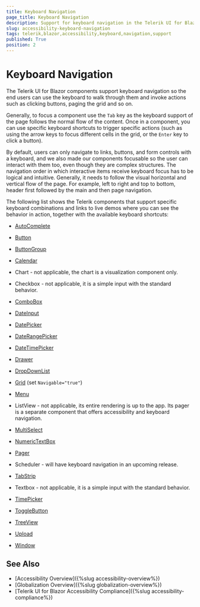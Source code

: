 ```yaml
---
title: Keyboard Navigation
page_title: Keyboard Navigation
description: Support for keyboard navigation in the Telerik UI for Blazor suite
slug: accessibility-keyboard-navigation
tags: telerik,blazor,accessibility,keyboard,navigation,support
published: True
position: 2
---
```


# Keyboard Navigation

The Telerik UI for Blazor components support keyboard navigation so the end users can use the keyboard to walk through them and invoke actions such as clicking buttons, paging the grid and so on.

Generally, to focus a component use the `Tab` key as the keyboard support of the page follows the normal flow of the content. Once in a component, you can use specific keyboard shortcuts to trigger specific actions (such as using the arrow keys to focus different cells in the grid, or the `Enter` key to click a button).

By default, users can only navigate to links, buttons, and form controls with a keyboard, and we also made our components focusable so the user can interact with them too, even though they are complex structures. The navigation order in which interactive items receive keyboard focus has to be logical and intuitive. Generally, it needs to follow the visual horizontal and vertical flow of the page. For example, left to right and top to bottom, header first followed by the main and then page navigation.

The following list shows the Telerik components that support specific keyboard combinations and links to live demos where you can see the behavior in action, together with the available keyboard shortcuts:

*  [AutoComplete](https://demos.telerik.com/blazor-ui/autocomplete/keyboard-navigation)

*  [Button](https://demos.telerik.com/blazor-ui/button/keyboard-navigation)

*  [ButtonGroup](https://demos.telerik.com/blazor-ui/buttongroup/keyboard-navigation)

*  [Calendar](https://demos.telerik.com/blazor-ui/calendar/keyboard-navigation)

*  Chart - not applicable, the chart is a visualization component only.

*  Checkbox - not applicable, it is a simple input with the standard behavior.

*  [ComboBox](https://demos.telerik.com/blazor-ui/combobox/keyboard-navigation)

*  [DateInput](https://demos.telerik.com/blazor-ui/dateinput/keyboard-navigation)

*  [DatePicker](https://demos.telerik.com/blazor-ui/datepicker/keyboard-navigation)

*  [DateRangePicker](https://demos.telerik.com/blazor-ui/daterangepicker/keyboard-navigation)

*  [DateTimePicker](https://demos.telerik.com/blazor-ui/datetimepicker/keyboard-navigation)

*  [Drawer](https://demos.telerik.com/blazor-ui/drawer/keyboard-navigation)

*  [DropDownList](https://demos.telerik.com/blazor-ui/dropdownlist/keyboard-navigation)

*  [Grid](https://demos.telerik.com/blazor-ui/grid/keyboard-navigation) (set `Navigable="true"`)

*  [Menu](https://demos.telerik.com/blazor-ui/menu/keyboard-navigation)

*  ListView - not applicable, its entire rendering is up to the app. Its pager is a separate component that offers accessibility and keyboard navigation.

*  [MultiSelect](https://demos.telerik.com/blazor-ui/multiselect/keyboard-navigation)

*  [NumericTextBox](https://demos.telerik.com/blazor-ui/numerictextbox/keyboard-navigation)

*  [Pager](https://demos.telerik.com/blazor-ui/pager/keyboard-navigation)

*  Scheduler - will have keyboard navigation in an upcoming release.

*  [TabStrip](https://demos.telerik.com/blazor-ui/tabstrip/keyboard-navigation)

*  Textbox - not applicable, it is a simple input with the standard behavior.

*  [TimePicker](https://demos.telerik.com/blazor-ui/timepicker/keyboard-navigation)

*  [ToggleButton](https://demos.telerik.com/blazor-ui/togglebutton/keyboard-navigation)

*  [TreeView](https://demos.telerik.com/blazor-ui/treeview/keyboard-navigation)

*  [Upload](https://demos.telerik.com/blazor-ui/upload/keyboard-navigation)

*  [Window](https://demos.telerik.com/blazor-ui/window/keyboard-navigation)



## See Also

  * [Accessibility Overview]({%slug accessibility-overview%})
  * [Globalization Overview]({%slug globalization-overview%})
  * [Telerik UI for Blazor Accessibility Compliance]({%slug accessibility-compliance%})
